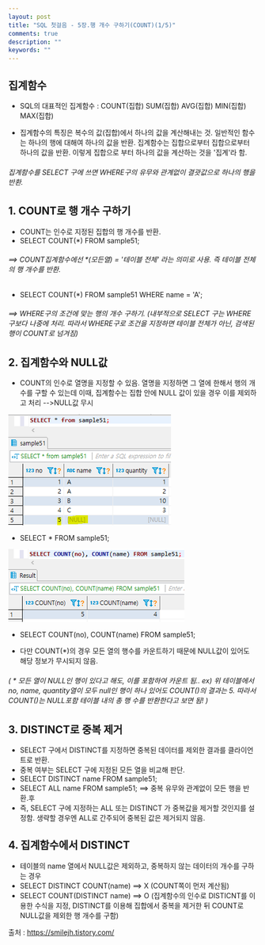 ```yaml
---
layout: post
title: "SQL 첫걸음 - 5장.행 개수 구하기(COUNT)(1/5)" 
comments: true
description: ""
keywords: ""
---
```


## 집계함수
- SQL의 대표적인 집계함수 : COUNT(집합)    SUM(집합)    AVG(집합)    MIN(집합)    MAX(집합)

- 집계함수의 특징은 복수의 값(집합)에서 하나의 값을 계산해내는 것. 일반적인 함수는 하나의 행에 대해여 하나의 값을 반환. 집계함수는 집합으로부터 집합으로부터 하나의 값을 반환. 이렇게 집합으로 부터 하나의 값을 계산하는 것을 '집계'라 함. 

###### 집계함수를 SELECT 구에 쓰면 WHERE구의 유무와 관계없이 결괏값으로 하나의 행을 반환.

## 1. COUNT로 행 개수 구하기 
- COUNT는 인수로 지정된 집합의 행 개수를 반환.  
- SELECT COUNT(*) FROM sample51; 
###### ==> COUNT집계함수에선 *(모든열) = '테이블 전체' 라는 의미로 사용. 즉 테이블 전체의 행 개수를 반환.
- SELECT COUNT(*) FROM sample51 WHERE name = 'A';
###### ==> WHERE구의 조건에 맞는 행의 개수 구하기. (내부적으로 SELECT 구는 WHERE 구보다 나중에 처리. 따라서 WHERE구로 조건을 지정하면 테이블 전체가 아닌, 검색된 행이 COUNT로 넘겨짐) 


## 2. 집계함수와 NULL값
- COUNT의 인수로 열명을 지정할 수 있음. 열명을 지정하면 그 열에 한해서 행의 개수를 구할 수 있는데 이때, 집계함수는 집합 안에 NULL 값이 있을 경우 이를 제외하고 처리 -->NULL값 무시

![99F5DC355B88920706](/images/sql_first_step/99F5DC355B88920706.png)

- SELECT * FROM sample51;

![99DC02355B88925D08](/images/sql_first_step/99DC02355B88925D08.png)

- SELECT COUNT(no), COUNT(name) FROM sample51;  

- 다만 COUNT(*)의 경우 모든 열의 행수를 카운트하기 때문에 NULL값이 있어도 해당 정보가 무시되지 않음. 

###### ( * 모든 열이 NULL인 행이 있다고 해도, 이를 포함하여 카운트 됨.. ex) 위 테이블에서 no, name, quantity열이 모두 null인 행이 하나 있어도 COUNT(*)의 결과는 5. 따라서 COUNT(*)는 NULL포함 테이블 내의 총 행 수를 반환한다고 보면 됨! ) 


## 3. DISTINCT로 중복 제거
- SELECT 구에서 DISTINCT를 지정하면 중복된 데이터를 제외한 결과를 클라이언트로 반환.
- 중복 여부는 SELECT 구에 지정된 모든 열을 비교해 판단.
- SELECT DISTINCT name FROM sample51;
- SELECT ALL name FROM sample51; ==> 중복 유무와 관계없이 모든 행을 반환.후
- 즉, SELECT 구에 지정하는 ALL 또는 DISTINCT 가 중복값을 제거할 것인지를 설정함. 생략할 경우엔 ALL로 간주되어 중복된 값은 제거되지 않음.


## 4. 집계함수에서 DISTINCT
- 테이블의 name 열에서 NULL값은 제외하고, 중복하지 않는 데이터의 개수를 구하는 경우 
- SELECT DISTINCT COUNT(name) ==> X  (COUNT쪽이 먼저 계산됨)
- SELECT COUNT(DISTINCT name) ==> O  (집계함수의 인수로 DISTICNT를 이용한 수식을 지정, DISTINCT를 이용해 집합에서 중복을 제거한 뒤 COUNT로 NULL값을 제외한 행 개수를 구함) 


출처 : https://smilejh.tistory.com/